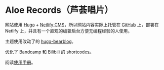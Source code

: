# Aloe Records（芦荟唱片）

网站使用 [Hugo](https://gohugo.io/) + [Netlify CMS](https://www.netlifycms.org/)，所以网站内容实际上托管在 [GitHub](https://github.com/Lisx5JP/aloe-records) 上，部署在 Netlify 上，并且有一个直观的编辑后台方便无编程经验的人使用。

主题使用改动了的 [hugo-bearblog](https://github.com/janraasch/hugo-bearblog)。

优化了 [Bandcamp](./layouts/shortcodes/bandcamp.html) 和 [Bilibili](./layouts/shortcodes/bilibili.html) 的 [shortcodes](https://gohugo.io/content-management/shortcodes/)。

阅读[使用手册](./MANUAL.md)。